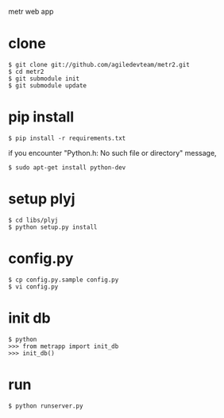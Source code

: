 metr web app

# clone

    $ git clone git://github.com/agiledevteam/metr2.git
    $ cd metr2
    $ git submodule init
    $ git submodule update

# pip install

    $ pip install -r requirements.txt

if you encounter "Python.h: No such file or directory" message,

    $ sudo apt-get install python-dev

# setup plyj

    $ cd libs/plyj
    $ python setup.py install

# config.py

    $ cp config.py.sample config.py
    $ vi config.py

# init db

    $ python
    >>> from metrapp import init_db
    >>> init_db()

# run

    $ python runserver.py

